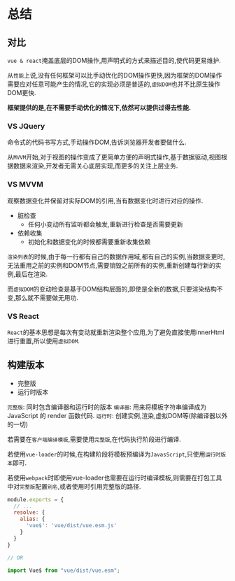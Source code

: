 # 总结

## 对比

`vue & react`掩盖底层的DOM操作,用声明式的方式来描述目的,使代码更易维护.

从`性能`上说,没有任何框架可以比手动优化的DOM操作更快,因为框架的DOM操作需要应对任意可能产生的情况,它的实现必须是普适的,`虚拟DOM`也并不比原生操作DOM更快.

**框架提供的是,在不需要手动优化的情况下,依然可以提供过得去性能.**

### VS JQuery

命令式的代码书写方式,手动操作DOM,告诉浏览器开发者要做什么.

从`MVVM`开始,对于视图的操作变成了更简单方便的声明式操作,基于数据驱动,视图根据数据来渲染,开发者无需关心底层实现,而更多的关注上层业务.

### VS MVVM

观察数据变化并保留对实际DOM的引用,当有数据变化时进行对应的操作.

+ 脏检查
  + 任何小变动所有监听都会触发,重新进行检查是否需要更新
+ 依赖收集
  + 初始化和数据变化的时候都需要重新收集依赖

`渲染列表`的时候,由于每一行都有自己的数据作用域,都有自己的实例,当数据变更时,无法重用之前的实例和DOM节点,需要销毁之前所有的实例,重新创建每行新的实例,最后在渲染.

而`虚拟DOM`的变动检查是基于DOM结构层面的,即使是全新的数据,只要渲染结构不变,那么就不需要做无用功.

### VS React

`React`的基本思想是每次有变动就重新渲染整个应用,为了避免直接使用innerHtml进行重置,所以使用`虚拟DOM`.

## 构建版本

+ 完整版
+ 运行时版本

`完整版`: 同时包含编译器和运行时的版本
`编译器`: 用来将模板字符串编译成为 JavaScript 的 render 函数代码.
`运行时`: 创建实例,渲染,虚拟DOM等(除编译器以外的一切)

若需要在`客户端编译模板`,需要使用`完整版`,在代码执行阶段进行编译.

若使用`vue-loader`的时候,在构建阶段将模板预编译为`JavasScript`,只使用`运行时版本`即可.

若使用`webpack`时即使用vue-loader也需要在运行时编译模板,则需要在打包工具中对`完整版`配置`别名`,或者使用时引用完整版的路径.

```javascript
module.exports = {
  // ...
  resolve: {
    alias: {
      'vue$': 'vue/dist/vue.esm.js'
    }
  }
}

// OR

import Vue$ from "vue/dist/vue.esm";
```
